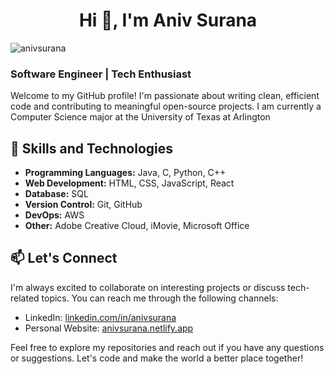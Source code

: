 <h1 align="center">Hi 👋, I'm Aniv Surana</h1>

<p align="left"> <img src="https://komarev.com/ghpvc/?username=anivsurana&label=Profile%20views&color=0e75b6&style=flat" alt="anivsurana" /> </p>



### Software Engineer | Tech Enthusiast

Welcome to my GitHub profile! I'm passionate about writing clean, efficient code and contributing to meaningful open-source projects. I am currently a Computer Science major at the University of Texas at Arlington

## 🚀 Skills and Technologies

- **Programming Languages:** Java, C, Python, C++
- **Web Development:** HTML, CSS, JavaScript, React
- **Database:** SQL
- **Version Control:** Git, GitHub
- **DevOps:** AWS
- **Other:** Adobe Creative Cloud, iMovie, Microsoft Office

## 📫 Let's Connect

I'm always excited to collaborate on interesting projects or discuss tech-related topics. You can reach me through the following channels:

- LinkedIn: [linkedin.com/in/anivsurana](https://www.linkedin.com/in/anivsurana)
- Personal Website: [anivsurana.netlify.app](https://anivsurana.netlify.app/)

Feel free to explore my repositories and reach out if you have any questions or suggestions. Let's code and make the world a better place together!
